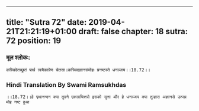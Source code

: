 
---
title: "Sutra 72"
date: 2019-04-21T21:21:19+01:00
draft: false
chapter: 18
sutra: 72
position: 19
---
### मूल श्लोकः:
```
कच्चिदेतच्छ्रुतं पार्थ त्वयैकाग्रेण चेतसा।कच्चिदज्ञानसंमोहः प्रनष्टस्ते धनञ्जय।।18.72।।

```

### Hindi Translation By Swami Ramsukhdas
```
।।18.72।।हे पृथानन्दन क्या तुमने एकाग्रचित्तसे इसको सुना और हे धनञ्जय क्या तुम्हारा अज्ञानसे उत्पन्न मोह नष्ट हुआ

```

